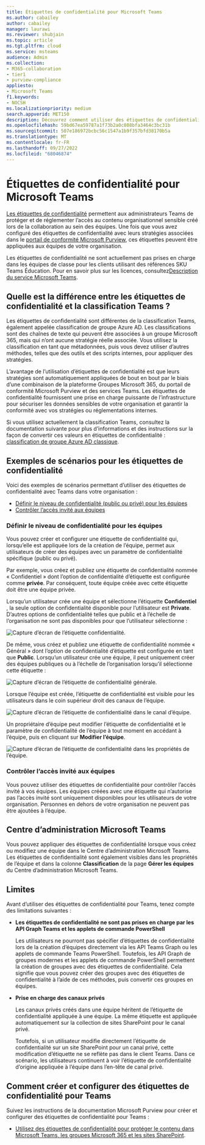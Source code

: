 ```yaml
---
title: Étiquettes de confidentialité pour Microsoft Teams
ms.author: cabailey
author: cabailey
manager: laurawi
ms.reviewer: shubjain
ms.topic: article
ms.tgt.pltfrm: cloud
ms.service: msteams
audience: Admin
ms.collection:
- M365-collaboration
- tier1
- purview-compliance
appliesto:
- Microsoft Teams
f1.keywords:
- NOCSH
ms.localizationpriority: medium
search.appverid: MET150
description: Découvrez comment utiliser des étiquettes de confidentialité pour protéger vos équipes dans Microsoft Teams.
ms.openlocfilehash: 59bd67ea59787a1f73b2a0c808bfa3464c3bc31b
ms.sourcegitcommit: 507e186972bcbc56c1547a1b9f357bfd38170b5a
ms.translationtype: MT
ms.contentlocale: fr-FR
ms.lasthandoff: 09/27/2022
ms.locfileid: "68046874"
---
```

# <a name="sensitivity-labels-for-microsoft-teams"></a>Étiquettes de confidentialité pour Microsoft Teams

[Les étiquettes de confidentialité](/microsoft-365/compliance/sensitivity-labels) permettent aux administrateurs Teams de protéger et de réglementer l’accès au contenu organisationnel sensible créé lors de la collaboration au sein des équipes. Une fois que vous avez configuré des étiquettes de confidentialité avec leurs stratégies associées dans le [portail de conformité Microsoft Purview](/microsoft-365/compliance/go-to-the-securitycompliance-center), ces étiquettes peuvent être appliquées aux équipes de votre organisation.

Les étiquettes de confidentialité ne sont actuellement pas prises en charge dans les équipes de classe pour les clients utilisant des références SKU Teams Éducation. Pour en savoir plus sur les licences, consultez[Description du service Microsoft Teams](/office365/servicedescriptions/teams-service-description).

## <a name="whats-the-difference-between-sensitivity-labels-and-teams-classification"></a>Quelle est la différence entre les étiquettes de confidentialité et la classification Teams ?

Les étiquettes de confidentialité sont différentes de la classification Teams, également appelée classification de groupe Azure AD. Les classifications sont des chaînes de texte qui peuvent être associées à un groupe Microsoft 365, mais qui n’ont aucune stratégie réelle associée. Vous utilisez la classification en tant que métadonnées, puis vous devez utiliser d’autres méthodes, telles que des outils et des scripts internes, pour appliquer des stratégies.

L’avantage de l’utilisation d’étiquettes de confidentialité est que leurs stratégies sont automatiquement appliquées de bout en bout par le biais d’une combinaison de la plateforme Groupes Microsoft 365, du portail de conformité Microsoft Purview et des services Teams. Les étiquettes de confidentialité fournissent une prise en charge puissante de l’infrastructure pour sécuriser les données sensibles de votre organisation et garantir la conformité avec vos stratégies ou réglementations internes.

Si vous utilisez actuellement la classification Teams, consultez la documentation suivante pour plus d’informations et des instructions sur la façon de convertir ces valeurs en étiquettes de confidentialité : [classification de groupe Azure AD classique](/microsoft-365/compliance/sensitivity-labels-teams-groups-sites#classic-azure-ad-group-classification).

## <a name="example-scenarios-for-sensitivity-labels"></a>Exemples de scénarios pour les étiquettes de confidentialité

Voici des exemples de scénarios permettant d’utiliser des étiquettes de confidentialité avec Teams dans votre organisation :

- [Définir le niveau de confidentialité (public ou privé) pour les équipes](#set-the-privacy-level-for-teams)
- [Contrôler l’accès invité aux équipes](#control-guest-access-to-teams)

### <a name="set-the-privacy-level-for-teams"></a>Définir le niveau de confidentialité pour les équipes

Vous pouvez créer et configurer une étiquette de confidentialité qui, lorsqu’elle est appliquée lors de la création de l’équipe, permet aux utilisateurs de créer des équipes avec un paramètre de confidentialité spécifique (public ou privé).

Par exemple, vous créez et publiez une étiquette de confidentialité nommée « Confidentiel » dont l’option de confidentialité d’étiquette est configurée comme **privée**. Par conséquent, toute équipe créée avec cette étiquette doit être une équipe privée. 

Lorsqu’un utilisateur crée une équipe et sélectionne l’étiquette **Confidentiel** , la seule option de confidentialité disponible pour l’utilisateur est **Private**. D’autres options de confidentialité telles que public et à l’échelle de l’organisation ne sont pas disponibles pour que l’utilisateur sélectionne :

![Capture d’écran de l’étiquette confidentialité.](media/sensitivity-labels-confidential-example.png)

De même, vous créez et publiez une étiquette de confidentialité nommée « Général » dont l’option de confidentialité d’étiquette est configurée en tant que **Public**. Lorsqu’un utilisateur crée une équipe, il peut uniquement créer des équipes publiques ou à l’échelle de l’organisation lorsqu’il sélectionne cette étiquette :

![Capture d’écran de l’étiquette de confidentialité générale.](media/sensitivity-labels-general-example.png)

Lorsque l’équipe est créée, l’étiquette de confidentialité est visible pour les utilisateurs dans le coin supérieur droit des canaux de l’équipe. 

![Capture d’écran de l’étiquette de confidentialité dans le canal d’équipe.](media/sensitivity-labels-channel.png)

Un propriétaire d’équipe peut modifier l’étiquette de confidentialité et le paramètre de confidentialité de l’équipe à tout moment en accédant à l’équipe, puis en cliquant sur **Modifier l’équipe**.

![Capture d’écran de l’étiquette de confidentialité dans les propriétés de l’équipe.](media/sensitivity-labels-edit-team.png)

### <a name="control-guest-access-to-teams"></a>Contrôler l’accès invité aux équipes

Vous pouvez utiliser des étiquettes de confidentialité pour contrôler l’accès invité à vos équipes. Les équipes créées avec une étiquette qui n’autorise pas l’accès invité sont uniquement disponibles pour les utilisateurs de votre organisation. Personnes en dehors de votre organisation ne peuvent pas être ajoutées à l’équipe.

## <a name="microsoft-teams-admin-center"></a>Centre d’administration Microsoft Teams

Vous pouvez appliquer des étiquettes de confidentialité lorsque vous créez ou modifiez une équipe dans le Centre d’administration Microsoft Teams. Les étiquettes de confidentialité sont également visibles dans les propriétés de l’équipe et dans la colonne **Classification** de la page **Gérer les équipes** du Centre d’administration Microsoft Teams.

## <a name="limitations"></a>Limites

Avant d’utiliser des étiquettes de confidentialité pour Teams, tenez compte des limitations suivantes :

- **Les étiquettes de confidentialité ne sont pas prises en charge par les API Graph Teams et les applets de commande PowerShell**
    
    Les utilisateurs ne pourront pas spécifier d’étiquettes de confidentialité lors de la création d’équipes directement via les API Teams Graph ou les applets de commande Teams PowerShell. Toutefois, les API Graph de groupes modernes et les applets de commande PowerShell permettent la création de groupes avec des étiquettes de confidentialité. Cela signifie que vous pouvez créer des groupes avec des étiquettes de confidentialité à l’aide de ces méthodes, puis convertir ces groupes en équipes.

- **Prise en charge des canaux privés**
    
    Les canaux privés créés dans une équipe héritent de l’étiquette de confidentialité appliquée à une équipe. La même étiquette est appliquée automatiquement sur la collection de sites SharePoint pour le canal privé.
    
    Toutefois, si un utilisateur modifie directement l’étiquette de confidentialité sur un site SharePoint pour un canal privé, cette modification d’étiquette ne se reflète pas dans le client Teams. Dans ce scénario, les utilisateurs continuent à voir l’étiquette de confidentialité d’origine appliquée à l’équipe dans l’en-tête de canal privé.

## <a name="how-to-create-and-configure-sensitivity-labels-for-teams"></a>Comment créer et configurer des étiquettes de confidentialité pour Teams

Suivez les instructions de la documentation Microsoft Purview pour créer et configurer des étiquettes de confidentialité pour Teams : 

- [Utilisez des étiquettes de confidentialité pour protéger le contenu dans Microsoft Teams, les groupes Microsoft 365 et les sites SharePoint](/microsoft-365/compliance/sensitivity-labels-teams-groups-sites).
